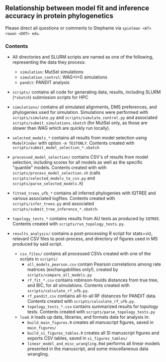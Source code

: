 ## Relationship between model fit and inference accuracy in protein phylogenetics

Please direct all questions or comments to Stephanie via `spielman <AT> rowan <DOT> edu`.

### Contents

+ All directories and SLURM scripts are named as one of the following, representing the data they process:
  + `simulation`: MutSel simulations
  + `simulation_control`: WAG+I+G simulations
  + `pandit`: PANDIT analysis

+ `scripts/` contains all code for generating data, results, including SLURM (`*sbatch`) submission scripts for HPC

+ `simulations/` contains all simulated alignments, DMS preferences, and phylogenies used for simulation. Simulations were performed with `scripts/simulate.py` and `scripts/simulate_control.py` and associated `scripts/submit_simulations.sbatch` (for MutSel only, as those are slower than WAG which are quickly run locally).

+ `selected_models_*` contains all results from model selection using `ModelFinder` with option `-m TESTONLY`. Contents created with `scripts/submit_model_selection_*.sbatch`

+ `processed_model_selection/` contains CSV's of results from model selection, including scores for all models as well as the specific "quantile" models. Contents created with with `scripts/process_model_selection.sh` (calls `scripts/selected_models_to_csv.py` and `scripts/parse_selected_models.R`)

+ `fitted_trees_ufb_*` contains all inferred phylogenies with IQTREE and various associated logfiles. Contents created with `scripts/infer_trees.py` and associated `scripts/submit_tree_inference_*.sbatch`.

+ `topology_tests_*` contains results from AU tests as produced by `IQTREE`. Contents created with `scripts/run_topology_tests.py`.

+ `results_analysis/` contains a post-processing R script for stats+viz, relevant CSV files to post-process, and directory of figures used in MS produced by said script.
	+ `csv_files/` contains all processed CSVs created with one of the scripts in `scripts/`
	  + `all_models_pearson.csv` contain Pearson correlations among rate matrices (exchangabilities only!), created by `scripts/compare_all_models.py`
	  + `rf_fit_*.csv` contains robinson-foulds distances from true tree, and BIC, for all simulations. Contents created with `scripts/calculate_rf_ufb.py`.
	  + `rf_pandit.csv` contains all-to-all RF distances for PANDIT data. Contents created with `scripts/calculate_rf_ufb.py`.
	  + `topology_tests_*.csv` contains summarized results for topology tests. Contents created with `scripts/parse_topology_tests.py`
	+ `load.R` loads up data, libraries, and formats data for analysis in:
	  + `build_main_figures.R` creates all manuscript figures, saved in `main_figures/`
	  + `build_si_figures_tables.R` creates all SI manuscript figures and exports CSV tables, saved in `si_figures_tables/`
	  + `linear_model_and_misc_wrangling.Rmd` performs all linear models presented in the manuscript, and some miscellaneous data wrangling. 
	  
